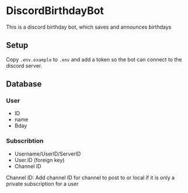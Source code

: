 # DiscordBirthdayBot
This is a discord birthday bot, which saves and announces birthdays

## Setup
Copy `.env.example` to `.env` and add a token so the bot can connect to the discord server.


## Database

### User

- ID
- name
- Bday

### Subscribtion

- Username/UserID/ServerID
- User.ID (foreign key)
- Channel ID

Channel ID: Add channel ID for channel to post to or local if it is only a private subscription for a user